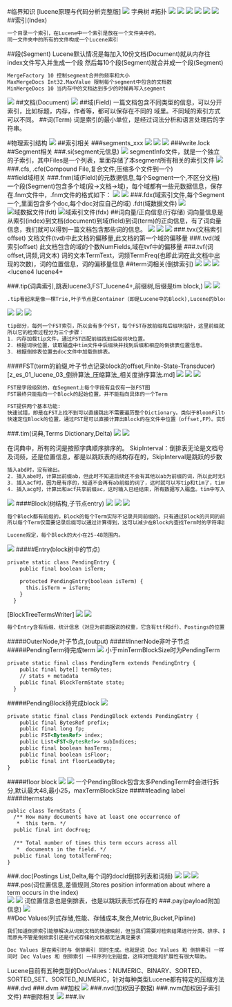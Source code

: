#临界知识
[lucene原理与代码分析完整版]
![](.z_es_01_lucene_01_索引生成_索引文件格式_拓扑_images/2f93ebb2.png)
字典树
#拓扑
![](.z_es_01_lucene_01_索引生成_索引文件格式_拓扑_images/624d2033.png)
![](.z_es_01_lucene_01_索引文件格式_物理存储_数据结构_tip_tim_doc_fdt_fdx_images/89017407.png)
![](.z_es_01_lucene_01_索引文件格式_物理存储_数据结构_tip_tim_doc_fdt_fdx_images/6d242786.png)
![](.z_es_01_lucene_01_索引文件格式_物理存储_数据结构_tip_tim_doc_fdt_fdx_images/5eb7abf9.png)
![](.z_es_01_lucene_01_索引文件格式_物理存储_数据结构_tip_tim_doc_fdt_fdx_images/f3ad5f1d.png)
![](.z_es_01_lucene_01_索引生成_索引文件格式_拓扑_images/443502d1.png)
[](https://blog.csdn.net/qq_33067315/article/details/114668668)
[](https://juejin.cn/post/6844903760607592456#heading-3)
##索引(Index)
```asp
一个目录一个索引，在Lucene中一个索引是放在一个文件夹中的。
同一文件夹中的所有的文件构成一个Lucene索引
```
##段(Segment)
Lucene默认情况是每加入10份文档(Document)就从内存往index文件写入并生成一个段
然后每10个段(Segment)就合并成一个段(Segment)
```asp
MergeFactory 10 控制segment合并的频率和大小 
MaxMergeDocs Int32.MaxValue 限制每个segment中包含的文档数 
MinMergeDocs 10 当内存中的文档达到多少的时候再写入segment
```
![](.z_es_01_lucene_01_索引文件格式_物理存储_数据结构_tip_tim_doc_fdt_fdx_images/966430d3.png)
##文档(Document)
![](.z_es_01_lucene_01_索引文件格式_物理存储_数据结构_tip_tim_doc_fdt_fdx_images/feed8bf2.png)
##域(Field)
一篇文档包含不同类型的信息，可以分开索引，比如标题，内存，作者等，都可以保存在不同的
域里。不同域的索引方式可以不同。
##词(Term)
词是索引的最小单位，是经过词法分析和语言处理后的字符串。


#物理索引结构
![](.z_es_01_lucene_01_索引生成_索引文件格式_拓扑_images/fce2eb16.png)
[](https://elasticsearch.cn/article/6178#tip10)
[](https://www.cnblogs.com/forfuture1978/archive/2009/12/14/1623599.html)
##索引相关
###segments_xxx
![](.z_es_01_lucene_01_索引生成_索引文件格式_拓扑_images/fffa15f9.png)
![](.z_es_00_常用命令_images/cd1ae25e.png)
![](.z_es_01_lucene_01_索引生成_索引文件格式_拓扑_images/3ec0a276.png)
###write.lock	
##Segment相关
###.si(segment元信息)
![](.z_es_01_lucene_01_索引生成_索引文件格式_拓扑_images/a2acd093.png)
segmentInfo文件，就是一个独立的子索引，其中Files是一个列表，里面存储了本segment所有相关的索引文件
![](.z_es_01_lucene_01_索引生成_索引文件格式_拓扑_images/3c4a0837.png)
###.cfs, .cfe(Compound File,复合文件,压缩多个文件到一个)		
##field域相关
###.fnm(域(Field)的元数据信息,每个Segment一个,不区分文档)
一个段(Segment)包含多个域(段->文档->域)，每个域都有一些元数据信息，保存在.fnm文件中，.fnm文件的格式如下：
![](.z_es_01_lucene_01_索引生成_索引文件格式_拓扑_images/58ff2601.png)
![](.z_es_01_lucene_01_索引生成_索引文件格式_拓扑_images/08ad9545.png)
###.fdx(域索引文件,每个Segment一个,里面包含多个doc,每个doc对应自己的域)	.fdt(域数据文件)	
![](.z_es_01_lucene_01_索引生成_索引文件格式_拓扑_images/f6fe96a0.png)
![域数据文件(fdt)](.z_es_01_lucene_01_索引生成_索引文件格式_拓扑_images/3f3ad022.png)
![域索引文件(fdx)](.z_es_01_lucene_01_索引生成_索引文件格式_拓扑_images/7ec70851.png)
##词向量/正向信息(行存储)
[](https://www.cnblogs.com/sessionbest/articles/8689030.html)
词向量信息是从索引(index)到文档(document)到域(field)到词(term)的正向信息，有了词向量信息，我们就可以得到一篇文档包含那些词的信息。
![](.z_es_01_lucene_01_索引生成_索引文件格式_拓扑_images/e7661c69.png)
![](.z_es_01_lucene_01_索引生成_索引文件格式_拓扑_images/0ddd9217.png)
![](.z_es_01_lucene_01_索引生成_索引文件格式_拓扑_images/b28058e7.png)
###.tvx(文档索引offset)
文档文件(tvd)中此文档的偏移量,此文档的第一个域的偏移量
###.tvd(域索引offset)
此文档包含的域的个数NumFields,域在tvf中的偏移量
###.tvf(词offset,词频,词文本)
词的文本TermText，词频TermFreq(也即此词在此文档中出现的次数)，词的位置信息，词的偏移量信息
##term词相关(倒排索引)
[](https://blog.csdn.net/zteny/article/details/82857080)
![](.z_es_01_lucene_01_索引生成_索引文件格式_拓扑_images/93663848.png)
![](.z_es_01_lucene_01_索引生成_索引文件格式_拓扑_images/38f8228d.png)
![](.z_es_01_lucene_01_索引生成_索引文件格式_拓扑_images/db2781cf.png)
<lucene4
lucene4+

###.tip(词典索引,跳表lucene3,FST_lucene4+,前缀树,后缀是tim block,)
![](.z_es_01_lucene_01_索引生成_索引文件格式_拓扑_images/7a743d17.png)
![](.z_es_01_lucene_01_索引生成_索引文件格式_拓扑_images/07d971c7.png)
```asp
.tip看起来是像一棵Trie,叶子节点是Container（即是Lucene中的Block),Lucene的block是数组，准确的说，就是把一系列的Block系列化写到文件上
```
![](.z_es_01_lucene_01_索引生成_索引文件格式_拓扑_images/8c14e63f.png)
![](.z_es_01_lucene_01_索引生成_索引文件格式_拓扑_images/a542c2aa.png)
![](.z_es_01_lucene_01_索引生成_索引文件格式_拓扑_images/c1037751.png)
```asp
tip部分，每列一个FST索引，所以会有多个FST，每个FST存放前缀和后缀块指针，这里前缀就为a、ab、ac。tim里面存放后缀块和词的其他信息如倒排表指针、TFDF等，doc文件里就为每个单词的倒排表。
所以它的检索过程分为三个步骤：
1. 内存加载tip文件，通过FST匹配前缀找到后缀词块位置。
2. 根据词块位置，读取磁盘中tim文件中后缀块并找到后缀和相应的倒排表位置信息。
3. 根据倒排表位置去doc文件中加载倒排表。
```
####FST(term的前缀,叶子节点记录block的offset,Finite-State-Transducer)
[z_es_01_lucene_03_倒排算法_压缩算法_相关度排序算法.md]
![](.z_es_01_lucene_01_索引生成_索引文件格式_拓扑_images/d5157181.png)
![](.z_es_01_lucene_01_索引生成_索引文件格式_拓扑_images/98b6466a.png)
![](.z_es_01_lucene_01_索引生成_索引文件格式_拓扑_images/63955ef9.png)
```asp
FST是字段级别的，在Segment上每个字段有且仅有一张FST图
FST最终只能指向一个Block的起始位置，并不能指向具体的一个Term

FST提供两个基本功能:
快速试错，即是在FST上找不到可以直接跳出不需要遍历整个Dictionary。类似于BloomFilter的作用。
快速定位Block的位置，通过FST是可以直接计算出Block的在文件中位置（offset,FP）。实现了HashMap的功能
```
###.tim(词典,Terms Dictionary,Delta)
[](https://www.cnblogs.com/forfuture1978/p/3945755.html)
![](.z_es_01_lucene_01_索引生成_索引文件格式_拓扑_images/d82dfb4a.png)
![](.z_es_01_lucene_01_索引生成_索引文件格式_拓扑_images/a2e19baa.png)

在词典中，所有的词是按照字典顺序排序的。
SkipInterval：倒排表无论是文档号及词频，还是位置信息，都是以跳跃表的结构存在的，SkipInterval是跳跃的步数
```asp
插入abd时，没有输出。
2. 插入abe时，计算出前缀ab，但此时不知道后续还不会有其他以ab为前缀的词，所以此时无输出。
3. 插入acf时，因为是有序的，知道不会再有ab前缀的词了，这时就可以写tip和tim了，tim中写入后缀词块d、e和它们的倒排表位置ip_d,ip_e，tip中写入a，b和以ab为前缀的后缀词块位置(真实情况下会写入更多信息如词频等)。
4. 插入acg时，计算出和acf共享前缀ac，这时输入已经结束，所有数据写入磁盘。tim中写入后缀词块f、g和相对应的倒排表位置，tip中写入c和以ac为前缀的后缀词块位置。
```
![](.z_es_00_物理存储_数据结构_images/6f8ba7d0.png)
####Block(树结构,子节点entry)
![](.z_es_01_lucene_01_索引生成_索引文件格式_拓扑_images/1ecb6fd1.png)
![](.z_es_01_lucene_01_索引生成_索引文件格式_拓扑_images/bb527e73.png)
![](.z_es_01_lucene_01_索引生成_索引文件格式_拓扑_images/a507c5c3.png)
```asp
每个Block都有前缀的，Block的每个Term实际不记录共同前缀的。只有通过Block的共同的前缀，这是整个Block的所有Term共有的，
所以每个Term仅需要记录后缀可以通过计算得到，这可以减少在Block内查找Term时的字符串比较的长度。

Lucene规定，每个Block的大小在25-48范围内。
```
![](.z_es_01_lucene_01_索引生成_索引文件格式_拓扑_images/cb1c6f74.png)
#####Entry(block树中的节点)
```asp
private static class PendingEntry {
    public final boolean isTerm;

    protected PendingEntry(boolean isTerm) {
      this.isTerm = isTerm;
    }
  }
```
[BlockTreeTermsWriter]
![](.z_es_01_lucene_01_索引生成_索引文件格式_拓扑_images/71ba6db0.png)
![](.z_es_01_lucene_01_索引生成_索引文件格式_拓扑_images/b050eb32.png)
```asp
每个Entry含有后缀、统计信息（对应为前面据说的权重，它含有ttf和df）、Postings的位置信息（这就是反复提及postings相关的文件指针，postings是拆分多文件存储的）
```
#####OuterNode,叶子节点,(output)
#####InnerNode非叶子节点
#####PendingTerm待完成term
![](.z_es_01_lucene_01_索引生成_索引文件格式_拓扑_images/1efabc47.png)
小于minTermBlockSize时为PendingTerm
```asp
private static final class PendingTerm extends PendingEntry {
    public final byte[] termBytes;
    // stats + metadata
    public final BlockTermState state;
  }
```
#####PendingBlock待完成block
![](.z_es_01_lucene_01_索引生成_索引文件格式_拓扑_images/15d12e1c.png)
```asp
private static final class PendingBlock extends PendingEntry {
    public final BytesRef prefix;
    public final long fp;
    public FST<BytesRef> index;
    public List<FST<BytesRef>> subIndices;
    public final boolean hasTerms;
    public final boolean isFloor;
    public final int floorLeadByte;
}
```
#####floor block
![](.z_es_01_lucene_01_索引生成_索引文件格式_拓扑_images/42e7dc7f.png)
![](.z_es_01_lucene_01_索引生成_索引文件格式_拓扑_images/38c11827.png)
一个PendingBlock包含太多PendingTerm时会进行拆分,默认最大48,最小25，maxTermBlockSize
#####leading label
#####termstats
```asp
public class TermStats {
  /** How many documents have at least one occurrence of
   *  this term. */
  public final int docFreq;
  
  /** Total number of times this term occurs across all
   *  documents in the field. */
  public final long totalTermFreq;
}
```
###.doc(Postings List,Delta,每个词的docId倒排列表和词频)
![](.z_es_01_lucene_01_索引生成_索引文件格式_拓扑_images/e17a51f6.png)
![](.z_es_01_lucene_01_索引生成_索引文件格式_拓扑_images/5fdab2b6.png)
![](.z_es_01_lucene_01_索引生成_索引文件格式_拓扑_images/358ef001.png)
###.pos(词位置信息,差值规则,Stores position information about where a term occurs in the index)	
![](.z_es_01_lucene_01_索引生成_索引文件格式_拓扑_images/4617f08e.png)
![](.z_es_01_lucene_01_索引生成_索引文件格式_拓扑_images/a47950b9.png)
词位置信息也是倒排表，也是以跳跃表形式存在的
###.pay(payload附加信息)
![](.z_es_01_lucene_01_索引生成_索引文件格式_拓扑_images/1e0a5c4b.png)	
##Doc Values(列式存储,性能、存储成本,聚合,Metric,Bucket,Pipline)
[](https://www.cnblogs.com/sessionbest/articles/8689030.html)
[](https://zhuanlan.zhihu.com/p/384487150)
```asp
我们知道倒排索引能够解决从词到文档的快速映射，但当我们需要对检索结果进行分类、排序、数学计算等聚合操作时需要文档号到值的快速映射，
而原先不管是倒排索引还是行式存储的文档都无法满足要求
```
```asp
Doc Values 是在索引时与 倒排索引 同时生成。也就是说 Doc Values 和 倒排索引 一样，基于 Segement 生成并且是不可变的。
同时 Doc Values 和 倒排索引 一样序列化到磁盘，这样对性能和扩展性有很大帮助。

```
Lucene目前有五种类型的DocValues：NUMERIC、BINARY、SORTED、SORTED_SET、SORTED_NUMERIC，针对每种类型Lucene都有特定的压缩方法
###.dvd
###.dvm	
##加权
![](.z_es_01_lucene_01_索引生成_索引文件格式_拓扑_images/6731062e.png)
###.nvd(加权因子数据)
###.nvm(加权因子索引文件)
##删除相关
![](.z_es_01_lucene_01_索引生成_索引文件格式_拓扑_images/4dbeed61.png)
###.liv	
